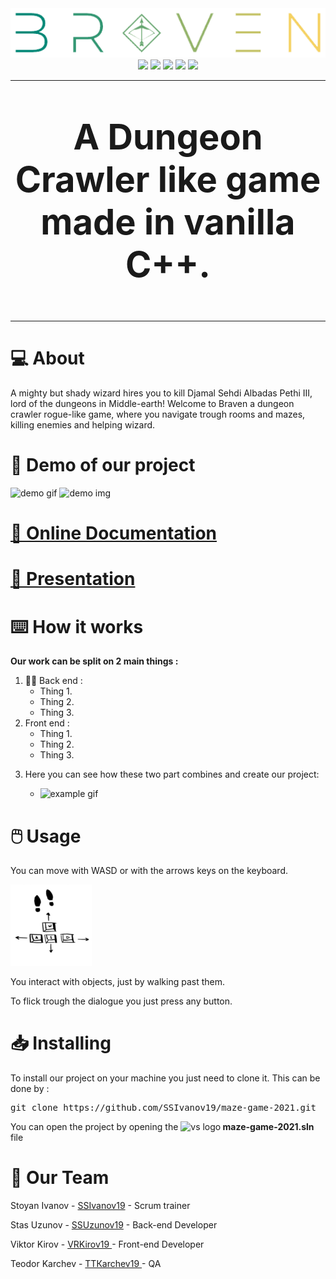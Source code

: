 <div align = "center">
  <img src = "https://raw.githubusercontent.com/SSIvanov19/maze-game-2021/master/img/bigLogo.png?token=APGEKWCVGYGZ475OQKPJMRLBRN4BW" alt="logo"> 
</div>
<div align = "center">
  <img src = "https://img.shields.io/github/languages/count/SSIvanov19/maze-game-2021?style=for-the-badge">
  <img src = "https://img.shields.io/github/contributors/SSIvanov19/maze-game-2021?style=for-the-badge">
  <img src = "https://img.shields.io/github/repo-size/SSIvanov19/maze-game-2021?style=for-the-badge">
  <img src = "https://img.shields.io/github/last-commit/SSIvanov19/maze-game-2021?style=for-the-badge">
  <img src = "https://img.shields.io/github/languages/top/SSIvanov19/maze-game-2021?style=for-the-badge">
</div>

<hr>
<p align = "center" style = "font-size:4em">
  <strong>
  A Dungeon Crawler like game made in vanilla C++.
  </strong>
</p>
<hr>
<h1>💻 About  </h1>
<p>
  A mighty but shady wizard hires you to kill Djamal Sehdi Albadas Pethi III, lord of the dungeons in Middle-earth! Welcome to Braven a dungeon crawler rogue-like game, where you navigate trough rooms and mazes, killing enemies and helping wizard.
</p>
<h1>🎥 Demo of our project </h1>
<img src  = "gifts/index.gif" alt="demo gif">
<img src  = "gifts/index.img" alt="demo img">

# [📄 Online Documentation](https://github.com)
# [📄 Presentation](https://github.com)

<h1>⌨️ How it works</h1>
<p><strong>Our work can be split on 2 main things :</p></strong>
<ol>
  <li>👨‍💻 Back end : 
    <ul>
      <li>Thing 1.</li>
      <li>Thing 2.</li>
      <li>Thing 3.</li>
    </ul>
  </li>
  <li> Front end :  
    <ul>
      <li>Thing 1.</li>
      <li>Thing 2.</li>
      <li>Thing 3.</li>
    </ul>
  </li>
  <li> <p>Here you can see how these two part combines and create our project:</p>
    <ul>
      <li> <img src  = "gifts/account.gif" alt="example gif"> </li>
    </ul>
  </li>
</ol>
<h1>🖱️ Usage </h1>
  <p> You can move with WASD or with the arrows keys on the keyboard. </p>
  <img src="https://raw.githubusercontent.com/SSIvanov19/maze-game-2021/master/img/controls.png?token=APGEKWGHEH7JFB3NLWTILY3BSJCEK" alt="control" width = 130px> 
  <p> You interact with objects, just by walking past them. </p>
  <p> To flick trough the dialogue you just press any button. </p>
<h1> 📥 Installing </h1>
<p> To install our project on your machine you just need to clone it. This can be done by : </p>
<pre>git clone https://github.com/SSIvanov19/maze-game-2021.git</pre>
<p> You can open the project by opening the <img src="https://upload.wikimedia.org/wikipedia/commons/thumb/5/59/Visual_Studio_Icon_2019.svg/512px-Visual_Studio_Icon_2019.svg.png" height="18px" alt="vs logo"><strong> maze-game-2021.sln </strong> file </p>
<h1>🧒 Our Team</h1>
<p>Stoyan Ivanov - <a href = "https://github.com/SSIvanov19"> SSIvanov19</a> - Scrum trainer </p>
<p>Stas Uzunov - <a href = "https://github.com/SSUzunov19"> SSUzunov19</a> - Back-end Developer </p>
<p>Viktor Kirov - <a href = "https://github.com/vrkirov19"> VRKirov19 </a> - Front-end Developer </p>
<p>Teodor Karchev - <a href = "https://github.com/TTKarchev19"> ТТКarchev19 </a> - QA  </p>
